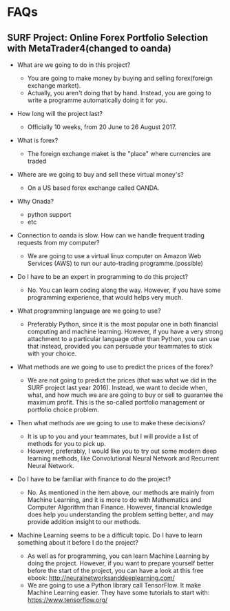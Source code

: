 # FAQs
## SURF Project: Online Forex Portfolio Selection with MetaTrader4(changed to oanda)

* What are we going to do in this project?
  * You are going to make money by buying and selling forex(foreign exchange market).
  * Actually, you aren't doing that by hand. Instead, you are going to write a programme automatically doing it for you.

* How long will the project last?
  * Officially 10 weeks, from 20 June to 26 August 2017.

* What is forex?
  * The foreign exchange maket is the "place" where currencies are traded

* Where are we going to buy and sell these virtual money's?
  * On a US based forex exchange called OANDA.

* Why Onada?
  * python support
  * etc

* Connection to oanda is slow. How can we handle frequent trading requests from my computer?
  * We are going to use a virtual linux computer on Amazon Web Services (AWS) to run our auto-trading programme.(possible)

* Do I have to be an expert in programming to do this project?
  * No. You can learn coding along the way. However, if you have some programming experience, that would helps very much.

* What programming language are we going to use?
  * Preferably Python, since it is the most popular one in both financial computing and machine learning. However, if you have a very strong attachment to a particular language other than Python, you can use that instead, provided you can persuade your teammates to stick with your choice.

* What methods are we going to use to predict the prices of the forex?
  * We are not going to predict the prices (that was what we did in the SURF project last year 2016). Instead, we want to decide when, what, and how much we are are going to buy or sell to guarantee the maximum profit. This is the so-called portfolio management or portfolio choice problem.

* Then what methods are we going to use to make these decisions?
  * It is up to you and your teammates, but I will provide a list of methods for you to pick up. 
  * However, preferably, I would like you to try out some modern deep learning methods, like Convolutional Neural Network and Recurrent Neural Network.

* Do I have to be familiar with finance to do the project?
  * No. As mentioned in the item above, our methods are mainly from Machine Learning, and it is more to do with Mathematics and Computer Algorithm than Finance. However, financial knowledge does help you understanding the problem setting better, and may provide addition insight to our methods.

* Machine Learning seems to be a difficult topic. Do I have to learn something about it before I do the project?
  * As well as for programming, you can learn Machine Learning by doing the project. However, if you want to prepare yourself better before the start of the project, you can have a look at this free ebook: http://neuralnetworksanddeeplearning.com/
  * We are going to use a Python library call TensorFlow. It make Machine Learning easier. They have some tutorials to start with: https://www.tensorflow.org/

